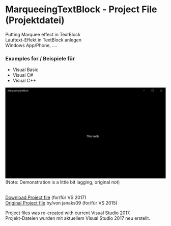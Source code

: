 # MarqueeingTextBlock - Project File (Projektdatei)
<p>Putting Marquee effect in TextBlock<br>Lauftext-Effekt in TextBlock anlegen<br>Windows App/Phone, ....</p>
<h3>Examples for / Beispiele für</h3>
<ul><li>Visual Basic</li>
<li>Visual C#</li>
<li>Visual C++</li></ul>
<img src="Demonstration.gif" alt="Demonstration of MarqueeingTextBlock" />
(Note: Demonstration is a little bit lagging, original not)<br><br>

<p><a href="https://github.com/Paderman/MarqueeingTextBlock/archive/master.zip">Download Project file</a> (for/für VS 2017)<br><a href="https://github.com/janaks09/MarqueeingTextBlock">Original Project file</a> by/von janaks09 (for/für VS 2015)</p>

Project files was re-created with current Visual Studio 2017.<br>Projekt-Dateien wurden mit aktuellem Visual Studio 2017 neu erstellt.
